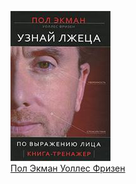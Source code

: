![](Пол%20Экман%20Уоллес%20Фризен.jpg)  
[Пол Экман Уоллес Фризен](Пол%20Экман%20Уоллес%20Фризен.md)
